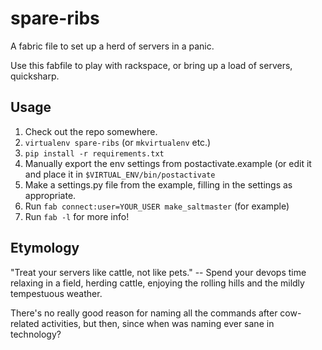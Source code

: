 spare-ribs
==========

A fabric file to set up a herd of servers in a panic.

Use this fabfile to play with rackspace, or bring up a load of servers,
quicksharp.


Usage
-----

1. Check out the repo somewhere.
2. `virtualenv spare-ribs` (or `mkvirtualenv` etc.)
3. `pip install -r requirements.txt`
4. Manually export the env settings from postactivate.example (or edit it and
   place it in `$VIRTUAL_ENV/bin/postactivate`
5. Make a settings.py file from the example, filling in the settings as
   appropriate.
6. Run `fab connect:user=YOUR_USER make_saltmaster` (for example)
7. Run `fab -l` for more info!


Etymology
---------

"Treat your servers like cattle, not like pets." -- Spend your devops time
relaxing in a field, herding cattle, enjoying the rolling hills and the mildly
tempestuous weather.

There's no really good reason for naming all the commands after cow-related
activities, but then, since when was naming ever sane in technology?
